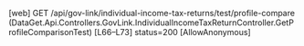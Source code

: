 [web] GET /api/gov-link/individual-income-tax-returns/test/profile-compare  (DataGet.Api.Controllers.GovLink.IndividualIncomeTaxReturnController.GetProfileComparisonTest)  [L66–L73] status=200 [AllowAnonymous]

